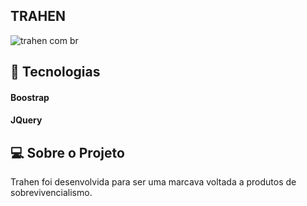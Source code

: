 ## TRAHEN

![trahen com br](https://user-images.githubusercontent.com/44026898/152401758-dad842b2-9a82-42c7-983e-9907a595b514.png)

## 🎈 Tecnologias 
#### Boostrap
#### JQuery

## 💻 Sobre o Projeto
Trahen foi desenvolvida para ser uma marcava voltada a produtos de sobrevivencialismo.
